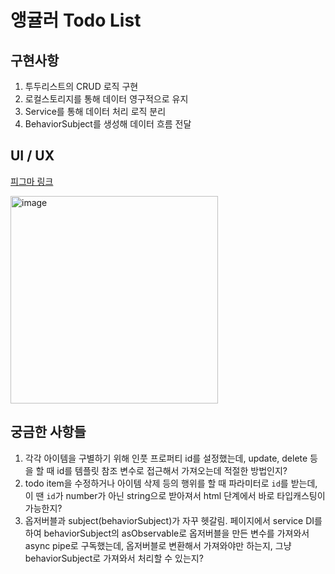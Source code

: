 # 앵귤러 Todo List

## 구현사항

1. 투두리스트의 CRUD 로직 구현
2. 로컬스토리지를 통해 데이터 영구적으로 유지
3. Service를 통해 데이터 처리 로직 분리
4. BehaviorSubject를 생성해 데이터 흐름 전달

## UI / UX

[피그마 링크](<https://www.figma.com/file/xJhBNv2WIkUVb5AbvMxaNu/Daily-ui-challenge-042-%3A-Todo-list-(Community)?type=design&node-id=0%3A1&mode=design&t=Hvt7i4sQWVrDVRzt-1]>)

<img width="332" alt="image" src="https://github.com/alice-0130/ng-todo-list/assets/152949989/90ec10b7-8f71-4b3b-9927-d13d992e8b89">

## 궁금한 사항들

1. 각각 아이템을 구별하기 위해 인풋 프로퍼티 id를 설정했는데, update, delete 등을 할 때 id를 템플릿 참조 변수로 접근해서 가져오는데 적절한 방법인지?
2. todo item을 수정하거나 아이템 삭제 등의 행위를 할 때 파라미터로 `id`를 받는데, 이 땐 `id`가 number가 아닌 string으로 받아져서 html 단계에서 바로 타입캐스팅이 가능한지?
3. 옵저버블과 subject(behaviorSubject)가 자꾸 헷갈림. 페이지에서 service DI를 하여 behaviorSubject의 asObservable로 옵저버블을 만든 변수를 가져와서 async pipe로 구독했는데, 옵저버블로 변환해서 가져와야만 하는지, 그냥 behaviorSubject로 가져와서 처리할 수 있는지?
